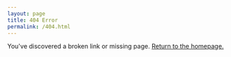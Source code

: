 ```yaml
---
layout: page
title: 404 Error
permalink: /404.html
---
```


<div class="row">
	<div class="col">
		<div class="image-wrapper centered">
		</div>
		<p>You've discovered a broken link or missing page. <a href="/">Return to the homepage.</a></p>
	</div>
</div>
